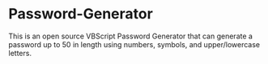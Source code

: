 # Password-Generator
This is an open source VBScript Password Generator that can generate a password up to 50 in length using numbers, symbols, and upper/lowercase letters.
